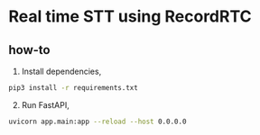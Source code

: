 # Real time STT using RecordRTC

## how-to

1. Install dependencies,

```bash
pip3 install -r requirements.txt
```

2. Run FastAPI,

```bash
uvicorn app.main:app --reload --host 0.0.0.0
```